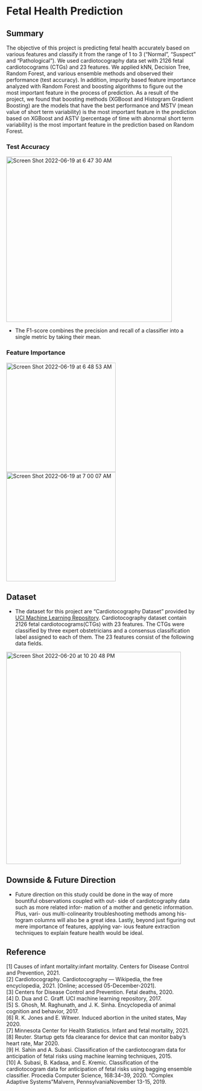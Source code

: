 # Fetal Health Prediction

## Summary
The objective of
this project is predicting fetal health accurately based on
various features and classify it from the range of 1 to 3
(“Normal”, “Suspect” and “Pathological”). We used cardiotocography data set with 2126 fetal cardiotocograms
(CTGs) and 23 features. We applied kNN, Decision Tree,
Random Forest, and various ensemble methods and observed their performance (test accuracy). In addition, impurity based feature importance analyzed with Random Forest and boosting
algorithms to figure out the most important feature in the
process of prediction. As a result of the project, we found
that boosting methods (XGBoost and Histogram Gradient
Boosting) are the models that have the best performance
and MSTV (mean value of short term variability) is the most
important feature in the prediction based on XGBoost and
ASTV (percentage of time with abnormal short term variability) is the most important feature in the prediction based on Random Forest.

### Test Accuracy

<img width="439" alt="Screen Shot 2022-06-19 at 6 47 30 AM" src="https://user-images.githubusercontent.com/69660509/174479666-e1f4af78-7e46-40e2-8cfe-31eb6621dfac.png">

- The F1-score combines the precision and recall of a classifier into a single metric by taking their mean.

### Feature Importance

<p float="left">
  <img width="290" height="290" alt="Screen Shot 2022-06-19 at 6 48 53 AM" src="https://user-images.githubusercontent.com/69660509/174479715-2f9cec81-9985-428a-a899-ff58098c3303.png">
  <img width="290" height="290" alt="Screen Shot 2022-06-19 at 7 00 07 AM" src="https://user-images.githubusercontent.com/69660509/174479818-074cc87f-7c56-4010-b7cc-3d9d26bca2c2.png">
</p>

## Dataset

- The dataset for this project are “Cardiotocography Dataset” provided by [UCI Machine Learning Repository](https://archive.ics.uci.edu/ml/index.php). Cardiotocography dataset contain 2126 fetal cardiotocograms(CTGs) with 23 features. The CTGs were classified by three expert obstetricians and a consensus classification label assigned to each of them. The 23 features consist of the following data fields.
<img width="463" height="563" alt="Screen Shot 2022-06-20 at 10 20 48 PM" src="https://user-images.githubusercontent.com/69660509/174709517-2aa42e92-9f1b-41d7-b771-b7f85a888801.png">



## Downside & Future Direction

- Future direction on this study could be done in the way of more bountiful observations coupled with out- side of cardiotcography data such as more related infor- mation of a mother and genetic information. Plus, vari- ous multi-colinearity troubleshooting methods among his- togram columns will also be a great idea. Lastly, beyond just figuring out mere importance of features, applying var- ious feature extraction techniques to explain feature health would be ideal.

## Reference

[1] Causes of infant mortality:infant mortality. Centers for Disease Control and Prevention, 2021.<br/>
[2] Cardiotocography. Cardiotocography — Wikipedia, the free
encyclopedia, 2021. [Online; accessed 05-December-2021].<br/>
[3] Centers for Disease Control and Prevention. Fetal deaths, 2020.<br/>
[4] D. Dua and C. Graff. UCI machine learning repository, 2017.<br/>
[5] S. Ghosh, M. Raghunath, and J. K. Sinha. Encyclopedia of
animal cognition and behavior, 2017.<br/>
[6] R. K. Jones and E. Witwer. Induced abortion in the united
states, May 2020.<br/>
[7] Minnesota Center for Health Statistics. Infant and fetal mortality, 2021.<br/>
[8] Reuter. Startup gets fda clearance for device that can monitor
baby’s heart rate, Mar 2020.<br/>
[9] H. Sahin and A. Subasi. Classification of the cardiotocogram
data for anticipation of fetal risks using machine learning
techniques, 2015.<br/>
[10] A. Subasi, B. Kadasa, and E. Kremic. Classification of
the cardiotocogram data for anticipation of fetal risks using
bagging ensemble classifier. Procedia Computer Science,
168:34–39, 2020. “Complex Adaptive Systems”Malvern,
PennsylvaniaNovember 13-15, 2019.